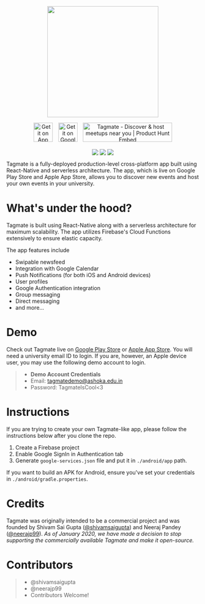<p align="center">
  <img align="center" src="https://tagmateapp.com/assets/images/tagmate_black.png" width="290"/>
</p>

<p align="center">
<a href='https://apps.apple.com/in/app/tagmate/id1468743902?mt=8'><img alt='Get it on App Store' src='https://tagmateapp.com/assets/images/apple_badge.svg' height="50" /></a> &ensp; <a href='https://play.google.com/store/apps/details?id=com.chillmate&pcampaignid=pcampaignidMKT-Other-global-all-co-prtnr-py-PartBadge-Mar2515-1'><img alt='Get it on Google Play' src='https://tagmateapp.com/assets/images/playstore_badge_str.png' height="50" /></a> &ensp; <a href="https://www.producthunt.com/posts/tagmate?utm_source=badge-featured&utm_medium=badge&utm_souce=badge-tagmate" target="_blank"><img src="https://api.producthunt.com/widgets/embed-image/v1/featured.svg?post_id=167765&theme=light" alt="Tagmate - Discover & host meetups near you | Product Hunt Embed" style="width: 233px; height: 50px;" width="233px" height="50px" /></a> 
</p>

<p align="center">
<img align="center" src="https://tagmateapp.com/gifs/login.gif"/>
<img align="center" src="https://tagmateapp.com/gifs/swipe1.gif"/>
<img align="center" src="https://tagmateapp.com/gifs/host.gif"/>
</p>

Tagmate is a fully-deployed production-level cross-platform app built using React-Native and serverless architecture. The app, which is live on Google Play Store and Apple App Store, allows you to discover new events and host your own events in your university.

# What's under the hood?

Tagmate is built using React-Native along with a serverless architecture for maximum scalability. The app utilizes Firebase's Cloud Functions extensively to ensure elastic capacity. 

The app features include 

 - Swipable newsfeed
 - Integration with Google Calendar
 - Push Notifications (for both iOS and Android devices)
 - User profiles
 - Google Authentication integration
 - Group messaging
 - Direct messaging
 - and more...

# Demo

Check out Tagmate live on [Google Play Store](https://play.google.com/store/apps/details?id=com.chillmate) or [Apple App Store](https://apps.apple.com/us/app/instajude/id1468743902). You will need a university email ID to login. If you are, however, an Apple device user, you may use the following demo account to login.

>  - **Demo Account Credentials**
>  - Email: tagmatedemo@ashoka.edu.in
>  - Password: TagmateIsCool<3

# Instructions
If you are trying to create your own Tagmate-like app, please follow the instructions below after you clone the repo.

1. Create a Firebase project
2. Enable Google SignIn in Authentication tab
3. Generate `google-services.json` file and put it in `./android/app` path.

If you want to build an APK for Android, ensure you've set your credentials in `./android/gradle.properties`.

# Credits
Tagmate was originally intended to be a commercial project and was founded by Shivam Sai Gupta ([@shivamsaigupta](https://github.com/shivamsaigupta)) and Neeraj Pandey ([@neerajp99](https://github.com/neerajp99)). *As of January 2020, we have made a decision to stop supporting the commercially available Tagmate and make it open-source.*

# Contributors
>  - @shivamsaigupta
>  - @neerajp99
>   - Contributors Welcome!

